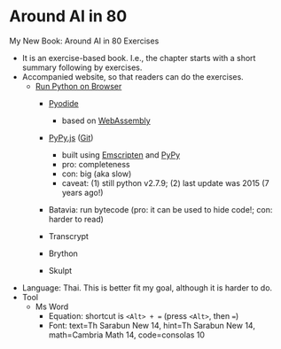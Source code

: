 # Around AI in 80
My New Book: Around AI in 80 Exercises

* It is an exercise-based book. I.e., the chapter starts with a short summary following by exercises.
* Accompanied website, so that readers can do the exercises.
  * [Run Python on Browser](https://yasoob.me/2019/05/22/running-python-in-the-browser/)
    * [Pyodide](https://github.com/pyodide/pyodide)
      * based on [WebAssembly](https://webassembly.org/) 
    * [PyPy.js](https://pypyjs.org/) ([Git](https://github.com/pypyjs/pypyjs))
      * built using [Emscripten](https://emscripten.org/) and [PyPy](https://www.pypy.org/)
      * pro: completeness
      * con: big (aka slow)
      * caveat: (1) still python v2.7.9; (2) last update was 2015 (7 years ago!)
    * Batavia: run bytecode (pro: it can be used to hide code!; con: harder to read)


    * Transcrypt
    * Brython
    * Skulpt
* Language: Thai. This is better fit my goal, although it is harder to do.
* Tool
  * Ms Word
    * Equation: shortcut is ```<Alt> + =``` (press ```<Alt>```, then ```=```) 
    * Font: text=Th Sarabun New 14, hint=Th Sarabun New 14, math=Cambria Math 14, code=consolas 10

